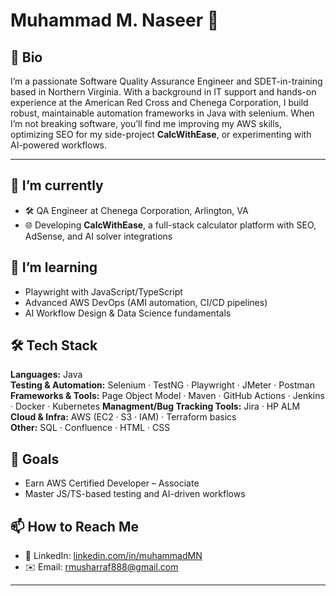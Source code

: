 # Muhammad M. Naseer 👋

## 📝 Bio
I’m a passionate Software Quality Assurance Engineer and SDET-in-training based in Northern Virginia. With a background in IT support and hands-on experience at the American Red Cross and Chenega Corporation, I build robust, maintainable automation frameworks in Java with selenium. When I’m not breaking software, you’ll find me improving my AWS skills, optimizing SEO for my side-project **CalcWithEase**, or experimenting with AI-powered workflows.

---

## 🔭 I’m currently
- 🛠️ QA Engineer at Chenega Corporation, Arlington, VA    
- 🌐 Developing **CalcWithEase**, a full-stack calculator platform with SEO, AdSense, and AI solver integrations  

## 🌱 I’m learning
- Playwright with JavaScript/TypeScript
- Advanced AWS DevOps (AMI automation, CI/CD pipelines)  
- AI Workflow Design & Data Science fundamentals  

## 🛠️ Tech Stack
**Languages:** Java  
**Testing & Automation:** Selenium · TestNG · Playwright · JMeter · Postman  
**Frameworks & Tools:** Page Object Model · Maven · GitHub Actions · Jenkins · Docker · Kubernetes
**Managment/Bug Tracking Tools:** Jira · HP ALM
**Cloud & Infra:** AWS (EC2 · S3 · IAM) · Terraform basics  
**Other:** SQL · Confluence · HTML · CSS  
 

## 🎯 Goals 
- Earn AWS Certified Developer – Associate  
- Master JS/TS-based testing and AI-driven workflows  

## 📫 How to Reach Me
- 🔗 LinkedIn: [linkedin.com/in/muhammadMN](https://linkedin.com/in/muhammadMN)  
- ✉️ Email: rmusharraf888@gmail.com   

---
